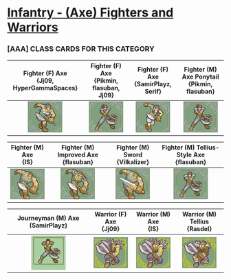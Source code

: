 # [Infantry - (Axe) Fighters and Warriors](../)

### [AAA] CLASS CARDS FOR THIS CATEGORY


|Fighter (F) Axe <br> {Jj09, HyperGammaSpaces}|Fighter (F) Axe <br> {Pikmin, flasuban, Jj09}|Fighter (F) Axe <br> {SamirPlayz, Serif}|Fighter (M) Axe Ponytail <br> {Pikmin, flasuban}|
| :---: | :---: | :---: | :---: |
|<img alt="Fighter (F) Axe {Jj09, HyperGammaSpaces}" src="Fighter (F) Axe {Jj09, HyperGammaSpaces}.png" />|<img alt="Fighter (F) Axe {Pikmin, flasuban, Jj09}" src="Fighter (F) Axe {Pikmin, flasuban, Jj09}.png" />|<img alt="Fighter (F) Axe {SamirPlayz, Serif}" src="Fighter (F) Axe {SamirPlayz, Serif}.png" />|<img alt="Fighter (M) Axe Ponytail {Pikmin, flasuban}" src="Fighter (M) Axe Ponytail {Pikmin, flasuban}.png" />|


|Fighter (M) Axe <br> {IS}|Fighter (M) Improved Axe <br> {flasuban}|Fighter (M) Sword <br> {Vilkalizer}|Fighter (M) Tellius-Style Axe <br> {flasuban}|
| :---: | :---: | :---: | :---: |
|<img alt="Fighter (M) Axe {IS}" src="Fighter (M) Axe {IS}.png" />|<img alt="Fighter (M) Improved Axe {flasuban}" src="Fighter (M) Improved Axe {flasuban}.png" />|<img alt="Fighter (M) Sword {Vilkalizer}" src="Fighter (M) Sword {Vilkalizer}.png" />|<img alt="Fighter (M) Tellius-Style Axe {flasuban}" src="Fighter (M) Tellius-Style Axe {flasuban}.png" />|


|Journeyman (M) Axe (SamirPlayz) <br> |Warrior (F) Axe <br> {Jj09}|Warrior (M) Axe <br> {IS}|Warrior (M) Tellius <br> {Rasdel}|
| :---: | :---: | :---: | :---: |
|<img alt="Journeyman (M) Axe (SamirPlayz)" src="Journeyman (M) Axe (SamirPlayz).png" />|<img alt="Warrior (F) Axe {Jj09}" src="Warrior (F) Axe {Jj09}.png" />|<img alt="Warrior (M) Axe {IS}" src="Warrior (M) Axe {IS}.png" />|<img alt="Warrior (M) Tellius {Rasdel}" src="Warrior (M) Tellius {Rasdel}.png" />|


